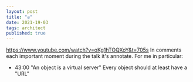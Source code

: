 ```yaml
---
layout: post
title: "a"
date: 2021-19-03
tags: architect 
published: true
---
```


https://www.youtube.com/watch?v=oKg1hTOQXoY&t=705s
In comments each important moment during the talk it's annotate.
For me in particular:
- 43:00 "An object is a virtual server" Every object should at least have a "URL"
